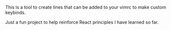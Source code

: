 
This is a tool to create lines that can be added to your vimrc to make custom keybinds.


Just a fun project to help reinforce React principles I have learned so far. 


